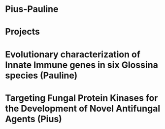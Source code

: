 # Pius-Pauline

<h1>Projects</h1>

<h1>Evolutionary characterization of Innate Immune genes in six Glossina species (Pauline)</h1>

<h1>Targeting Fungal Protein Kinases for the Development of Novel Antifungal Agents (Pius)</h1>
